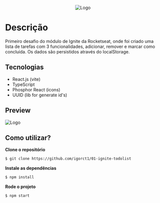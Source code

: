 

<div align="center">

![Logo](https://i.imgur.com/lfdqG1v.png)

</div>

# Descrição
Primeiro desafio do módulo de Ignite da Rocketseat, onde foi criado uma lista de tarefas com 3 funcionalidades, adicionar, remover e marcar como concluída.
Os dados são persistidos através do localStorage.


## Tecnologias

-   React.js (vite)
-   TypeScript
-   Phosphor React (icons)
- UUID (lib for generate id's)


## Preview

![Logo](https://i.imgur.com/U78qrRr.png)

## Como utilizar?

**Clone o repositório**

```bash
$ git clone https://github.com/igorct1/01-ignite-todolist
```

**Instale as dependências**

```bash
$ npm install
```

**Rode o projeto**

```bash
$ npm start
```
